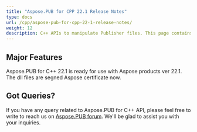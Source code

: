 ```yaml
---
title: "Aspose.PUB for CPP 22.1 Release Notes"
type: docs
url: /cpp/aspose-pub-for-cpp-22-1-release-notes/
weight: 12
description: C++ APIs to manipulate Publisher files. This page contains new features Aspose.PUB for C++, enhancement, and bug fixes in 2022, version 22.1.
---
```


## Major Features

Aspose.PUB for C++ 22.1 is ready for use with Aspose products ver 22.1. The dll files are segned Aspose certificate now.

## Got Queries?
If you have any query related to Aspose.PUB for C++ API, please feel free to write to reach us on [Aspose.PUB forum](https://forum.aspose.com/c/pub/). We'll be glad to assist you with your inquiries.
